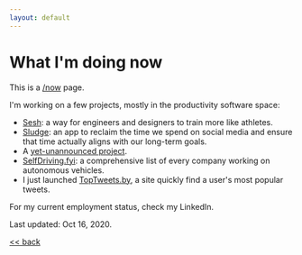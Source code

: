 ```yaml
---
layout: default
---
```


# What I'm doing now

This is a [/now](https://nownownow.com/about) page.

I'm working on a few projects, mostly in the productivity software space:

* [Sesh](http://getsesh.io): a way for engineers and designers to train more like athletes.
* [Sludge](http://www.sludge.life): an app to reclaim the time we spend on social media and ensure that time
  actually aligns with our long-term goals.
* A [yet-unannounced project](https://lifedom.io).
* [SelfDriving.fyi](https://selfdriving.fyi/): a comprehensive list of every company working on autonomous vehicles.
* I just launched [TopTweets.by](https://toptweets.by/), a site quickly find a user's most popular tweets.

For my current employment status, check my LinkedIn.

Last updated: Oct 16, 2020.

[<< back](/)

